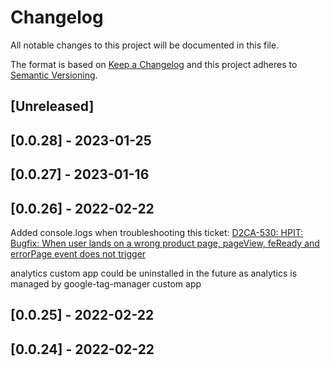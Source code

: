 # Changelog

All notable changes to this project will be documented in this file.

The format is based on [Keep a Changelog](http://keepachangelog.com/en/1.0.0/)
and this project adheres to [Semantic Versioning](http://semver.org/spec/v2.0.0.html).

## [Unreleased]

## [0.0.28] - 2023-01-25

## [0.0.27] - 2023-01-16

## [0.0.26] - 2022-02-22
Added console.logs when troubleshooting this ticket: 
[D2CA-530: HPIT: Bugfix: When user lands on a wrong product page, pageView, feReady and errorPage event does not trigger](https://whirlpoolgtm.atlassian.net/browse/D2CA-530)

analytics custom app could be uninstalled in the future as analytics is managed by google-tag-manager custom app
## [0.0.25] - 2022-02-22
## [0.0.24] - 2022-02-22
